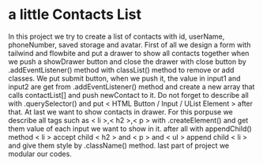 # a little Contacts List

In this project we try to create a list of contacts with id, userName, phoneNumber, saved storage and avatar.
First of all we design a form with tailwind and flowbite and put a drawer to show all contacts together when we push a showDrawer button and close the drawer with close button by .addEventListener() method with  classList() method to remove or add classes.
We put submit button, when we push it, the value in input1 and input2 are get from .addEventListener() method and create a new array that calls contactList[] and push newContact to it.
Do not forget to describe all with .querySelector() and put < HTML Button / Input / UList Element > after that.
At last we want to show contacts in drawer. For this porpuse we describe all tags such as < li >,< h2 >,< p > with .createElement() and get them value of each input we want to show in it. after all with appendChild() method < li > accept child < h2 > and < p > and < ul > append child < li > and give them style by .className() method.
last part of project we modular our codes.
